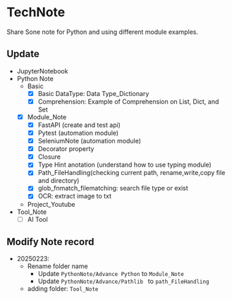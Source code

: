 # TechNote

Share Sone note for Python and using different module examples. 

## Update

- JupyterNotebook
- Python Note
	- Basic 
		- [X] Basic DataType: Data Type_Dictionary
		- [X] Comprehension: Example of Comprehension on List, Dict, and Set
	- [X] Module_Note
		- [X] FastAPI (create and test api)
		- [X] Pytest (automation module)
		- [X] SeleniumNote (automation module)
		- [X] Decorator property 
		- [X] Closure
		- [X] Type Hint anotation (understand how to use typing module)
		- [X] Path_FileHandling(checking current path, rename,write,copy file and directory)
		- [X] glob_fnmatch_filematching: search file type or exist  
		- [X] OCR: extract image to txt
		
	- Project_Youtube
- Tool_Note	
	- [ ] AI Tool 

## Modify Note record
- 20250223: 
	- Rename folder name 
		- Update `PythonNote/Advance Python` to  `Module_Note`
		- Update `PythonNote/Advance/Pathlib ` to `path_FileHandling` 
	- adding folder: `Tool_Note`